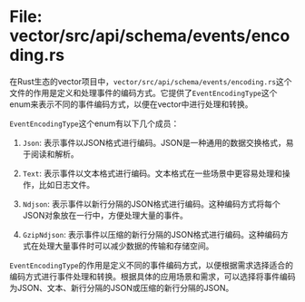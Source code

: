 # File: vector/src/api/schema/events/encoding.rs

在Rust生态的vector项目中，`vector/src/api/schema/events/encoding.rs`这个文件的作用是定义和处理事件的编码方式。它提供了`EventEncodingType`这个enum来表示不同的事件编码方式，以便在vector中进行处理和转换。

`EventEncodingType`这个enum有以下几个成员：

1. `Json`: 表示事件以JSON格式进行编码。JSON是一种通用的数据交换格式，易于阅读和解析。

2. `Text`: 表示事件以文本格式进行编码。文本格式在一些场景中更容易处理和操作，比如日志文件。

3. `Ndjson`: 表示事件以新行分隔的JSON格式进行编码。这种编码方式将每个JSON对象放在一行中，方便处理大量的事件。

4. `GzipNdjson`: 表示事件以压缩的新行分隔的JSON格式进行编码。这种编码方式在处理大量事件时可以减少数据的传输和存储空间。

`EventEncodingType`的作用是定义不同的事件编码方式，以便根据需求选择适合的编码方式进行事件处理和转换。根据具体的应用场景和需求，可以选择将事件编码为JSON、文本、新行分隔的JSON或压缩的新行分隔的JSON。

